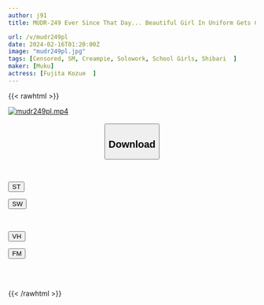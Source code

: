 ```yaml
---
author: j91
title: MUDR-249 Ever Since That Day... Beautiful Girl In Uniform Gets Creampied During Bondage Training Kozue Fujita

url: /v/mudr249pl
date: 2024-02-16T01:20:00Z
image: "mudr249pl.jpg"
tags: [Censored, SM, Creampie, Solowork, School Girls, Shibari	]
maker: [Muku]
actress: [Fujita Kozue  ]
---
```



{{< rawhtml >}}

<div class="video" data-videoid="Pvpx6XzjRwux8L">
    <a href="javascript:;">
        <img src="/v/mudr249pl/mudr249pl.jpg" width="WIDTH" height="HEIGHT" alt="mudr249pl.mp4" loading="lazy">
    </a>
</div>

<script type="text/javascript" src="https://j91.asia/asset/on-demand-st.js"></script>

<br>
  <link rel="stylesheet" href="https://j91.asia/asset/bs5.css">
  
  <center>
  <button class="btn btn-primary" type="button" data-bs-toggle="collapse" data-bs-target=".multi-collapse" aria-expanded="false" aria-controls="multiCollapseExample1 multiCollapseExample2"><h2>Download</h2></button></center>
</p>
<div class="row">
  <div class="col">
    <div class="collapse multi-collapse" id="multiCollapseExample1">
      <div class="card card-body">
	      	      <br>
<div class="buttons">  
<p><a href="https://streamtape.to/v/Pvpx6XzjRwux8L" target="_blank"><button class="btn-hover color-3"><i class="fa fa-download"></i> ST</button></a></p>
<p><a href="https://cdnwish.com/0e5cunz0b070" target="_blank"><button class="btn-hover color-2"><i class="fa fa-download"></i> SW</button></a></p></div>
    </div>
  </div>
</div>
  <div class="col">
    <div class="collapse multi-collapse" id="multiCollapseExample2">
      <div class="card card-body">
	      <br>
<div class="buttons">
<p><a href="javascript:;" target="_blank"><button class="btn-hover color-9"><i class="fa fa-download"></i> VH</button></a></p>
<p><a href="javascript:;"><button class="btn-hover color-8"><i class="fa fa-download"></i> FM</button></a></p></div>
<br><br>
      </div>
    </div>
  </div>
</div>

{{< /rawhtml >}}